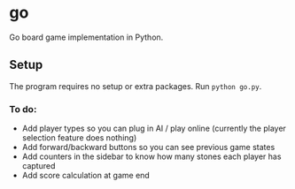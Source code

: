 # go
Go board game implementation in Python.

## Setup
The program requires no setup or extra packages. Run `python go.py`.

### To do:
- Add player types so you can plug in AI / play online (currently the player selection feature does nothing)
- Add forward/backward buttons so you can see previous game states
- Add counters in the sidebar to know how many stones each player has captured
- Add score calculation at game end